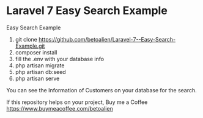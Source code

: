 # Laravel 7 Easy Search Example
 Easy Search Example
 
 
 1) git clone https://github.com/betoalien/Laravel-7--Easy-Search-Example.git
 2) composer install
 3) fill the .env with your database info
 4) php artisan migrate
 5) php artisan db:seed
 6) php artisan serve

You can see the Information of Customers on your database for the search.


If this repository helps on your project, Buy me a Coffee https://www.buymeacoffee.com/betoalien
 
